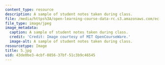 ```yaml
---
content_type: resource
description: A sample of student notes taken during class.
file: /media/https%3A/open-learning-course-data-rc.s3.amazonaws.com/ec-s06-practical-electronics-fall-2004/43de0be34cbf085637bf51c3b9c46545_5.jpg
file_type: image/jpeg
image_metadata:
  caption: A sample of student notes taken during class.
  credit: 'Credit: Image courtesy of MIT OpenCourseWare.'
  image-alt: A sample of student notes taken during class.
resourcetype: Image
title: 5.jpg
uid: 43de0be3-4cbf-0856-37bf-51c3b9c46545
---
```

